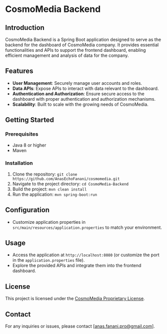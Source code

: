 # CosmoMedia Backend

## Introduction
CosmoMedia Backend is a Spring Boot application designed to serve as the backend for the dashboard of CosmoMedia company. It provides essential functionalities and APIs to support the frontend dashboard, enabling efficient management and analysis of data for the company.

## Features
- **User Management**: Securely manage user accounts and roles.
- **Data APIs**: Expose APIs to interact with data relevant to the dashboard.
- **Authentication and Authorization**: Ensure secure access to the dashboard with proper authentication and authorization mechanisms.
- **Scalability**: Built to scale with the growing needs of CosmoMedia.

## Getting Started
### Prerequisites
- Java 8 or higher
- Maven

### Installation
1. Clone the repository: `git clone https://github.com/AnasEchoFanani/cosmomedia.git`
2. Navigate to the project directory: `cd CosmoMedia-Backend`
3. Build the project: `mvn clean install`
4. Run the application: `mvn spring-boot:run`

## Configuration
- Customize application properties in `src/main/resources/application.properties` to match your environment.

## Usage
- Access the application at `http://localhost:8080` (or customize the port in the `application.properties` file).
- Explore the provided APIs and integrate them into the frontend dashboard.

## License
This project is licensed under the [CosmoMedia Proprietary License](LICENSE).

## Contact
For any inquiries or issues, please contact [anas.fanani.pro@gmail.com].